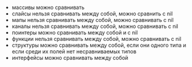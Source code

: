 - массивы можно сравнивать
- слайсы нельзя сравнивать между собой, можно сравнить с nil
- мапы нельзя сравнивать между собой, можно сравнивать с nil
- каналы нельзя сравнивать между собой, можно сравнивать с nil
- поинтеры можно сравнивать между собой и с nil
- функции нельзя сравнивать между собой, можно сравнивать с nil
- структуры можно сравнивать между собой, если они одного типа и если среди их полей нет несравниваемых типов
- интерфейсы можно сравнивать между собой
